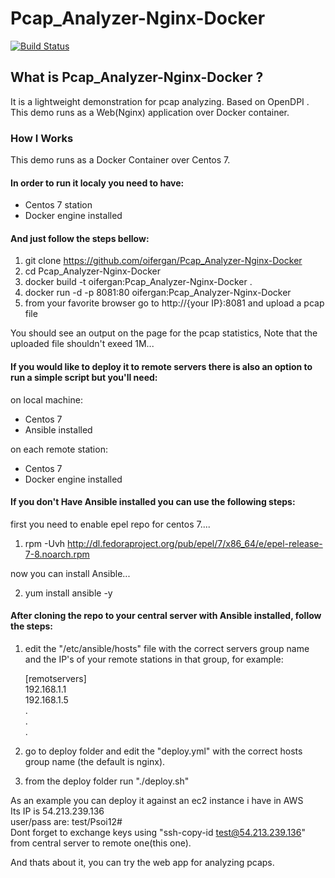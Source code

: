 # Pcap_Analyzer-Nginx-Docker

[![Build Status](https://travis-ci.org/oifergan/Pcap_Analyzer-Nginx-Docker.svg?branch=master)](https://travis-ci.org/oifergan/Pcap_Analyzer-Nginx-Docker)

## What is Pcap_Analyzer-Nginx-Docker ?

It is a lightweight demonstration for pcap analyzing. Based on OpenDPI . This demo runs as a Web(Nginx) application over Docker container.

### How I Works

This demo runs as a Docker Container over Centos 7. 
#### In order to run it localy you need to have:

- Centos 7 station
- Docker engine installed


#### And just follow the steps bellow:

1. git clone https://github.com/oifergan/Pcap_Analyzer-Nginx-Docker
2. cd Pcap_Analyzer-Nginx-Docker
3. docker build -t oifergan:Pcap_Analyzer-Nginx-Docker .
4. docker run -d -p 8081:80 oifergan:Pcap_Analyzer-Nginx-Docker
5. from your favorite browser go to http://{your IP}:8081 and upload a pcap file

You should see an output on the page for the pcap statistics, Note that the uploaded file shouldn't exeed 1M...
 


#### If you would like to deploy it to remote servers there is also an option to run a simple script but you'll need:

on local machine:

- Centos 7
- Ansible installed

on each remote station:

- Centos 7
- Docker engine installed



#### If you don't Have Ansible installed you can use the following steps:


first you need to enable epel repo for centos 7....

1. rpm -Uvh http://dl.fedoraproject.org/pub/epel/7/x86_64/e/epel-release-7-8.noarch.rpm 

now you can install Ansible...

2. yum install ansible -y



#### After cloning the repo to your central server with Ansible installed, follow the steps:

1. edit the "/etc/ansible/hosts" file with the correct servers group name and the IP's of your remote stations in that group, for example:

   [remotservers]  
   192.168.1.1  
   192.168.1.5  
   .  
   .  
   .  
  
2. go to deploy folder and edit the "deploy.yml" with the correct hosts group name (the default is nginx).
3. from the deploy folder run "./deploy.sh"

As an example you can deploy it against an ec2 instance i have in AWS  
Its IP is 54.213.239.136  
user/pass are: test/Psoi12#  
Dont forget to exchange keys using "ssh-copy-id test@54.213.239.136" from central server to remote one(this one).


And thats about it, you can try the web app for analyzing pcaps.




